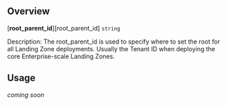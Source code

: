 ## Overview

[**root_parent_id**][root_parent_id] `string`

Description: The root_parent_id is used to specify where to set the root for all Landing Zone deployments. Usually the Tenant ID when deploying the core Enterprise-scale Landing Zones.

## Usage
_coming soon_